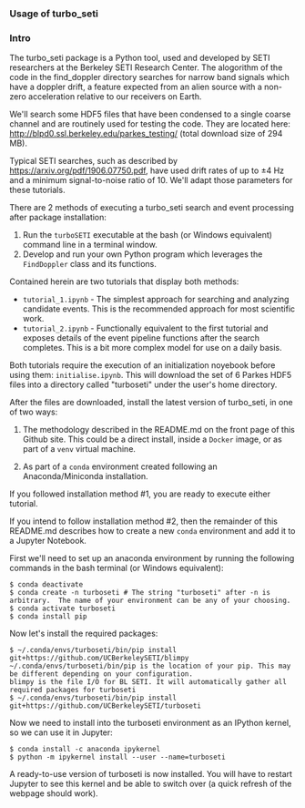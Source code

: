 ### Usage of turbo_seti ###

### Intro

The turbo_seti package is a Python tool, used and developed by SETI researchers at the Berkeley SETI Research Center. The alogorithm of the code in the find_doppler directory searches for narrow band signals which have a doppler drift, a feature expected from an alien source with a non-zero acceleration relative to our receivers on Earth. 

We'll search some HDF5 files that have been condensed to a single coarse channel and are routinely used for testing the code. They are located here: http://blpd0.ssl.berkeley.edu/parkes_testing/ (total download size of 294 MB).

Typical SETI searches, such as described by https://arxiv.org/pdf/1906.07750.pdf, have used drift rates of up to ±4 Hz and a minimum signal-to-noise ratio of 10. We'll adapt those parameters for these tutorials.

There are 2 methods of executing a turbo_seti search and event processing after package installation:
1) Run the ```turboSETI``` executable at the bash (or Windows equivalent) command line in a terminal window.
2) Develop and run your own Python program which leverages the ```FindDoppler``` class and its functions.

Contained herein are two tutorials that display both methods:
* ```tutorial_1.ipynb``` - The simplest approach for searching and analyzing candidate events.  This is the recommended approach for most scientific work.
* ```tutorial_2.ipynb``` - Functionally equivalent to the first tutorial and exposes details of the event pipeline functions after the search completes.  This is a bit more complex model for use on a daily basis.

Both tutorials require the execution of an initialization noyebook before using them: ```initialise.ipynb```.  This will download the set of 6 Parkes HDF5 files into a directory called "turboseti" under the user's home directory.

After the files are downloaded, install the latest version of turbo_seti, in one of two ways:

1) The methodology described in the README.md on the front page of this Github site.  This could be a direct install, inside a ```Docker``` image, or as part of a ```venv``` virtual machine.

2) As part of a ```conda``` environment created following an Anaconda/Miniconda installation.

If you followed installation method #1, you are ready to execute either tutorial.

If you intend to follow installation method #2, then the remainder of this README.md describes how to create a new ```conda``` environment and add it to a Jupyter Notebook.

First we'll need to set up an anaconda environment by running the following commands in the bash terminal (or Windows equivalent):
```
$ conda deactivate
$ conda create -n turboseti # The string "turboseti" after -n is arbitrary.  The name of your environment can be any of your choosing.
$ conda activate turboseti
$ conda install pip
```

Now let's install the required packages:
```
$ ~/.conda/envs/turboseti/bin/pip install git+https://github.com/UCBerkeleySETI/blimpy
~/.conda/envs/turboseti/bin/pip is the location of your pip. This may be different depending on your configuration.
blimpy is the file I/O for BL SETI. It will automatically gather all required packages for turboseti
$ ~/.conda/envs/turboseti/bin/pip install git+https://github.com/UCBerkeleySETI/turboseti
```

Now we need to install into the turboseti environment as an IPython kernel, so we can use it in Jupyter:
```
$ conda install -c anaconda ipykernel
$ python -m ipykernel install --user --name=turboseti
```
A ready-to-use version of turboseti is now installed. You will have to restart Jupyter to see this kernel and be able to switch over (a quick refresh of the webpage should work).
